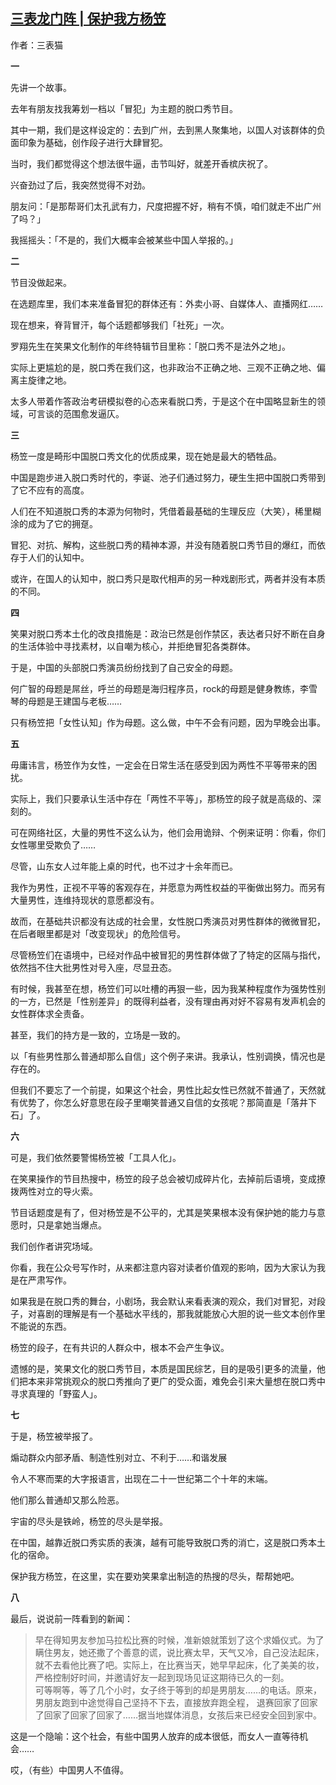 <!--1609195920000-->
[三表龙门阵 | 保护我方杨笠](https://chinadigitaltimes.net/chinese/2020/12/%e4%b8%89%e8%a1%a8%e9%be%99%e9%97%a8%e9%98%b5-%e4%bf%9d%e6%8a%a4%e6%88%91%e6%96%b9%e6%9d%a8%e7%ac%a0/)
------

<p>作者：三表猫</p><p><strong>一</strong></p><p>先讲一个故事。</p><p>去年有朋友找我筹划一档以「冒犯」为主题的脱口秀节目。</p><p>其中一期，我们是这样设定的：去到广州，去到黑人聚集地，以国人对该群体的负面印象为基础，创作段子进行大肆冒犯。</p><p>当时，我们都觉得这个想法很牛逼，击节叫好，就差开香槟庆祝了。</p><p>兴奋劲过了后，我突然觉得不对劲。</p><p>朋友问：「是那帮哥们太孔武有力，尺度把握不好，稍有不慎，咱们就走不出广州了吗？」</p><p>我摇摇头：「不是的，我们大概率会被某些中国人举报的。」</p><p><strong>二</strong></p><p>节目没做起来。</p><p>在选题库里，我们本来准备冒犯的群体还有：外卖小哥、自媒体人、直播网红……</p><p>现在想来，脊背冒汗，每个话题都够我们「社死」一次。</p><p>罗翔先生在笑果文化制作的年终特辑节目里称：「脱口秀不是法外之地」。</p><p>实际上更尴尬的是，脱口秀在我们这，也非政治不正确之地、三观不正确之地、偏离主旋律之地。</p><p>太多人带着作答政治考研模拟卷的心态来看脱口秀，于是这个在中国略显新生的领域，可言谈的范围愈发逼仄。</p><p><strong>三</strong></p><p>杨笠一度是畸形中国脱口秀文化的优质成果，现在她是最大的牺牲品。</p><p>中国是跑步进入脱口秀时代的，李诞、池子们通过努力，硬生生把中国脱口秀带到了它不应有的高度。</p><p>人们在不知道脱口秀的本源为何物时，凭借着最基础的生理反应（大笑），稀里糊涂的成为了它的拥趸。</p><p>冒犯、对抗、解构，这些脱口秀的精神本源，并没有随着脱口秀节目的爆红，而依存于人们的认知中。</p><p>或许，在国人的认知中，脱口秀只是取代相声的另一种戏剧形式，两者并没有本质的不同。</p><p><strong>四</strong></p><p>笑果对脱口秀本土化的改良措施是：政治已然是创作禁区，表达者只好不断在自身的生活体验中寻找素材，以自嘲为核心，并拒绝冒犯各类群体。</p><p>于是，中国的头部脱口秀演员纷纷找到了自己安全的母题。</p><p>何广智的母题是屌丝，呼兰的母题是海归程序员，rock的母题是健身教练，李雪琴的母题是王建国与老板……</p><p>只有杨笠把「女性认知」作为母题。这么做，中午不会有问题，因为早晚会出事。</p><p><strong>五</strong></p><p>毋庸讳言，杨笠作为女性，一定会在日常生活在感受到因为两性不平等带来的困扰。</p><p>实际上，我们只要承认生活中存在「两性不平等」，那杨笠的段子就是高级的、深刻的。</p><p>可在网络社区，大量的男性不这么认为，他们会用诡辩、个例来证明：你看，你们女性哪里受欺负了……</p><p>尽管，山东女人过年能上桌的时代，也不过才十余年而已。</p><p>我作为男性，正视不平等的客观存在，并愿意为两性权益的平衡做出努力。而另有大量男性，连维持现状的意愿都没有。</p><p>故而，在基础共识都没有达成的社会里，女性脱口秀演员对男性群体的微微冒犯，在后者眼里都是对「改变现状」的危险信号。</p><p>尽管杨笠们在语境中，已经对作品中被冒犯的男性群体做了了特定的区隔与指代，依然挡不住大批男性对号入座，尽显丑态。</p><p>有时候，我甚至在想，杨笠们可以吐槽的再狠一些，因为我某种程度作为强势性别的一方，已然是「性别差异」的既得利益者，没有理由再对好不容易有发声机会的女性群体求全责备。</p><p>甚至，我们的持方是一致的，立场是一致的。</p><p>以「有些男性那么普通却那么自信」这个例子来讲。我承认，性别调换，情况也是存在的。</p><p>但我们不要忘了一个前提，如果这个社会，男性比起女性已然就不普通了，天然就有优势了，你怎么好意思在段子里嘲笑普通又自信的女孩呢？那简直是「落井下石」了。</p><p><strong>六</strong></p><p>可是，我们依然要警惕杨笠被「工具人化」。</p><p>在笑果操作的节目热搜中，杨笠的段子总会被切成碎片化，去掉前后语境，变成撩拨两性对立的导火索。</p><p>节目话题度是有了，但对杨笠是不公平的，尤其是笑果根本没有保护她的能力与意愿时，只是拿她当爆点。</p><p>我们创作者讲究场域。</p><p>你看，我在公众号写作时，从来都注意内容对读者价值观的影响，因为大家认为我是在严肃写作。</p><p>如果我是在脱口秀的舞台，小剧场，我会默认来看表演的观众，我们对冒犯，对段子，对喜剧的理解是有一个基础水平线的，那我就能放心大胆的说一些文本创作里不能说的东西。</p><p>杨笠的段子，在有共识的人群众中，根本不会产生争议。</p><p>遗憾的是，笑果文化的脱口秀节目，本质是国民综艺，目的是吸引更多的流量，他们把本来非常挑观众的脱口秀推向了更广的受众面，难免会引来大量想在脱口秀中寻求真理的「野蛮人」。</p><p><strong>七</strong></p><p>于是，杨笠被举报了。</p><p>煽动群众内部矛盾、制造性别对立、不利于……和谐发展</p><p>令人不寒而栗的大字报语言，出现在二十一世纪第二个十年的末端。</p><p>他们那么普通却又那么险恶。</p><p>宇宙的尽头是铁岭，杨笠的尽头是举报。</p><p>在中国，越靠近脱口秀实质的表演，越有可能导致脱口秀的消亡，这是脱口秀本土化的宿命。</p><p>保护我方杨笠，在这里，实在要劝笑果拿出制造的热搜的尽头，帮帮她吧。</p><p><strong>八</strong></p><p>最后，说说前一阵看到的新闻： </p><blockquote><p>早在得知男友参加马拉松比赛的时候，准新娘就策划了这个求婚仪式。为了瞒住男友，她还撒了个善意的谎，说比赛太早，天气又冷，自己没法起床，就不去看他比赛了吧。实际上，在比赛当天，她早早起床，化了美美的妆，严格控制好时间，并邀请好友一起到现场见证这期待已久的一刻。<br>可等啊等，等了几个小时，女子终于等到的却是男朋友……的电话。原来，男朋友跑到中途觉得自己坚持不下去，直接放弃跑全程， 退赛回家了回家了回家了回家了回家了……据当地媒体消息，女孩后来已经安全回到家中。</p></blockquote><p>这是一个隐喻：这个社会，有些中国男人放弃的成本很低，而女人一直等待机会……</p><p>哎，（有些）中国男人不值得。</p>
